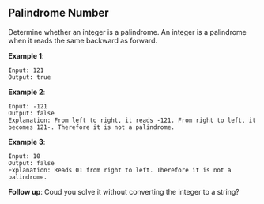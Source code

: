 ## Palindrome Number

Determine whether an integer is a palindrome. An integer is a palindrome when it reads the same backward as forward.

**Example 1**:
```
Input: 121
Output: true
```

**Example 2**:
```
Input: -121
Output: false
Explanation: From left to right, it reads -121. From right to left, it becomes 121-. Therefore it is not a palindrome.
```

**Example 3**:
```
Input: 10
Output: false
Explanation: Reads 01 from right to left. Therefore it is not a palindrome.
```

**Follow up**:
Coud you solve it without converting the integer to a string?
